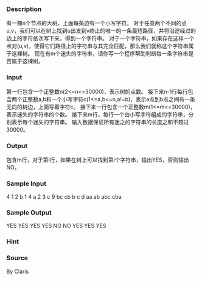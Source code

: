 
### Description
有一棵n个节点的大树，上面每条边有一个小写字符。
对于任意两个不同的点u,v，我们可以在树上找到u出发到v终止的唯一的一条最短路径，并将沿途经过的边上的字符依次写下来，得到一个字符串。
对于一个字符串，如果存在这样一个点对(u,v)，使得它们路径上的字符串与其完全匹配，那么我们就称这个字符串属于这棵树。
现在有m个迷失的字符串，请你写一个程序帮助判断每一条字符串是否属于这棵树。

### Input
第一行包含一个正整数n(2<=n<=30000)，表示树的点数。
接下来n-1行每行包含两个正整数a,b和一个小写字符c(1<=a,b<=n,a!=b)，表示a点到b点之间有一条无向的树边，上面写着字符c。
接下来一行包含一个正整数m(1<=m<=30000)，表示迷失的字符串的个数。
接下来m行，每行一个由小写字符组成的字符串，分别表示每个迷失的字符串。
输入数据保证所有迷之的字符串的长度之和不超过30000。

### Output
包含m行，对于第i行，如果在树上可以找到第i个字符串，输出YES，否则输出NO。

### Sample Input
4
1 2 b
1 4 a
2 3 c
9
bc
cb
b
c
d
aa
ab
abc
cba
### Sample Output
YES
YES
YES
YES
NO
NO
YES
YES
YES
### Hint

### Source
By Claris